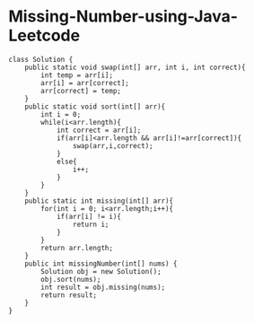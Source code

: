 # Missing-Number-using-Java-Leetcode

    class Solution {
        public static void swap(int[] arr, int i, int correct){
            int temp = arr[i];
            arr[i] = arr[correct];
            arr[correct] = temp;
        }
        public static void sort(int[] arr){
            int i = 0;
            while(i<arr.length){
                int correct = arr[i];
                if(arr[i]<arr.length && arr[i]!=arr[correct]){
                    swap(arr,i,correct);
                }
                else{
                    i++;
                }
            }
        }
        public static int missing(int[] arr){
            for(int i = 0; i<arr.length;i++){
                if(arr[i] != i){
                    return i;
                }
            }
            return arr.length;
        }
        public int missingNumber(int[] nums) {
            Solution obj = new Solution();
            obj.sort(nums);
            int result = obj.missing(nums);
            return result;
        }
    }
